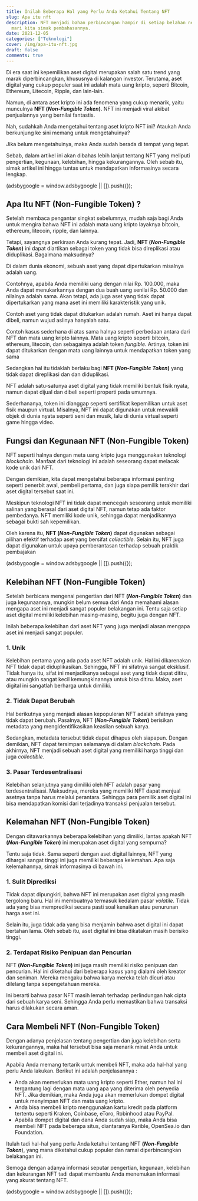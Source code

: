 ```yaml
---
title: Inilah Beberapa Hal yang Perlu Anda Ketahui Tentang NFT
slug: Apa itu nft
description: NFT menjadi bahan perbincangan hampir di setiap belahan negara,
  mari kita simak pembahasannya.
date: 2021-12-05
categories: ["Teknologi"]
cover: /img/apa-itu-nft.jpg
draft: false
comments: true
---
```


Di era saat ini kepemilikan aset digital merupakan salah satu trend yang marak diperbincangkan, khususnya di kalangan investor. Terutama, aset digital yang cukup populer saat ini adalah mata uang kripto, seperti Bitcoin, Ethereum, Litecoin, Ripple, dan lain-lain.

Namun, di antara aset kripto ini ada fenomena yang cukup menarik, yaitu munculnya **NFT (_Non-Fungible Token_)**. NFT ini menjadi viral akibat penjualannya yang bernilai fantastis.

Nah, sudahkah Anda mengetahui tentang aset kripto NFT ini? Ataukah Anda berkunjung ke sini memang untuk mengetahuinya?

Jika belum mengetahuinya, maka Anda sudah berada di tempat yang tepat.

Sebab, dalam artikel ini akan dibahas lebih lanjut tentang NFT yang meliputi pengertian, kegunaan, kelebihan, hingga kekurangannya. Oleh sebab itu, simak artikel ini hingga tuntas untuk mendapatkan informasinya secara lengkap.

(adsbygoogle = window.adsbygoogle || \[\]).push({});

## Apa Itu NFT (Non-Fungible Token) ?

Setelah membaca pengantar singkat sebelumnya, mudah saja bagi Anda untuk mengira bahwa NFT ini adalah mata uang kripto layaknya bitcoin, ethereum, litecoin, ripple, dan lainnya.

Tetapi, sayangnya perkiraan Anda kurang tepat. Jadi, **NFT (_Non-Fungible Token_)** ini dapat diartikan sebagai token yang tidak bisa direplikasi atau diduplikasi. Bagaimana maksudnya?

Di dalam dunia ekonomi, sebuah aset yang dapat dipertukarkan misalnya adalah uang.

Contohnya, apabila Anda memiliki uang dengan nilai Rp. 100.000, maka Anda dapat menukarkannya dengan dua buah uang senilai Rp. 50.000 dan nilainya adalah sama. Akan tetapi, ada juga aset yang tidak dapat dipertukarkan yang mana aset ini memiliki karakteristik yang unik.

Contoh aset yang tidak dapat ditukarkan adalah rumah. Aset ini hanya dapat dibeli, namun wujud aslinya hanyalah satu.

Contoh kasus sederhana di atas sama halnya seperti perbedaan antara dari NFT dan mata uang kripto lainnya. Mata uang kripto seperti bitcoin, ethereum, litecoin, dan sebagainya adalah token _fungible_. Artinya, token ini dapat ditukarkan dengan mata uang lainnya untuk mendapatkan token yang sama

Sedangkan hal itu tidaklah berlaku bagi **NFT (_Non-Fungible Token_)** yang tidak dapat direplikasi dan dan diduplikasi.

NFT adalah satu-satunya aset digital yang tidak memiliki bentuk fisik nyata, namun dapat dijual dan dibeli seperti properti pada umumnya.

Sederhananya, token ini dianggap seperti sertifikat kepemilikan untuk aset fisik maupun virtual. Misalnya, NFT ini dapat digunakan untuk mewakili objek di dunia nyata seperti seni dan musik, lalu di dunia virtual seperti game hingga video.

## Fungsi dan Kegunaan NFT (Non-Fungible Token)

NFT seperti halnya dengan meta uang kripto juga menggunakan teknologi _blockchain._ Manfaat dari teknologi ini adalah seseorang dapat melacak kode unik dari NFT.

Dengan demikian, kita dapat mengetahui beberapa informasi penting seperti penerbit awal, pembeli pertama, dan juga siapa pemilik terakhir dari aset digital tersebut saat ini.

Meskipun teknologi NFT ini tidak dapat mencegah seseorang untuk memiliki salinan yang berasal dari aset digital NFT, namun tetap ada faktor pembedanya. NFT memiliki kode unik, sehingga dapat menjadikannya sebagai bukti sah kepemilikan.

Oleh karena itu, **NFT (_Non-Fungible Token_)** dapat digunakan sebagai pilihan efektif terhadap aset yang bersifat _collectible._ Selain itu, NFT juga dapat digunakan untuk upaya pemberantasan terhadap sebuah praktik pembajakan

(adsbygoogle = window.adsbygoogle || \[\]).push({});

## Kelebihan NFT (Non-Fungible Token)

Setelah berbicara mengenai pengertian dari NFT **(_Non-Fungible Token_)** dan juga kegunaannya, mungkin belum semua dari Anda memahami alasan mengapa aset ini menjadi sangat populer belakangan ini. Tentu saja setiap aset digital memiliki kelebihan masing-masing, begitu juga dengan NFT.

Inilah beberapa kelebihan dari aset NFT yang juga menjadi alasan mengapa aset ini menjadi sangat populer.

### 1\. Unik

Kelebihan pertama yang ada pada aset NFT adalah unik. Hal ini dikarenakan NFT tidak dapat diduplikasikan. Sehingga, NFT ini sifatnya sangat eksklusif. Tidak hanya itu, sifat ini menjadikanya sebagai aset yang tidak dapat ditiru, atau mungkin sangat kecil kemungkinannya untuk bisa ditiru. Maka, aset digital ini sangatlah berharga untuk dimiliki.

### 2\. Tidak Dapat Berubah

Hal berikutnya yang menjadi alasan kepopuleran NFT adalah sifatnya yang tidak dapat berubah. Pasalnya, NFT **(_Non-Fungible Token_)** berisikan metadata yang mengidentifikasikan keaslian sebuah karya.

Sedangkan, metadata tersebut tidak dapat dihapus oleh siapapun. Dengan demikian, NFT dapat tersimpan selamanya di dalam _blockchain._ Pada akhirnya, NFT menjadi sebuah aset digital yang memiliki harga tinggi dan juga _collectible._

### 3\. Pasar Terdesentralisasi

Kelebihan selanjutnya yang dimiliki oleh NFT adalah pasar yang terdesentralisasi. Maksudnya, mereka yang memiliki NFT dapat menjual asetnya tanpa harus melalui perantara. Sehingga para pemilik aset digital ini bisa mendapatkan komisi dari terjadinya transaksi penjualan tersebut.

## Kelemahan NFT (Non-Fungible Token)

Dengan ditawarkannya beberapa kelebihan yang dimiliki, lantas apakah NFT **(_Non-Fungible Token_)** ini merupakan aset digital yang sempurna?

Tentu saja tidak. Sama seperti dengan aset digital lainnya, NFT yang dihargai sangat tinggi ini juga memiliki beberapa kelemahan. Apa saja kelemahannya, simak informasinya di bawah ini.

### 1\. Sulit Diprediksi

Tidak dapat dipungkiri, bahwa NFT ini merupakan aset digital yang masih tergolong baru. Hal ini membuatnya termasuk kedalam pasar _volatile._ Tidak ada yang bisa memprediksi secara pasti soal kenaikan atau penurunan harga aset ini.

Selain itu, juga tidak ada yang bisa menjamin bahwa aset digital ini dapat bertahan lama. Oleh sebab itu, aset digital ini bisa dikatakan masih berisiko tinggi.

### 2\. Terdapat Risiko Penipuan dan Pencurian

NFT **(_Non-Fungible Token_)** ini juga masih memiliki risiko penipuan dan pencurian. Hal ini diketahui dari beberapa kasus yang dialami oleh kreator dan seniman. Mereka mengaku bahwa karya mereka telah dicuri atau dilelang tanpa sepengetahuan mereka.

Ini berarti bahwa pasar NFT masih lemah terhadap perlindungan hak cipta dari sebuah karya seni. Sehingga Anda perlu memastikan bahwa transaksi harus dilakukan secara aman.

## Cara Membeli NFT (Non-Fungible Token)

Dengan adanya penjelasan tentang pengertian dan juga kelebihan serta kekurangannya, maka hal tersebut bisa saja menarik minat Anda untuk membeli aset digital ini.

Apabila Anda memang tertarik untuk membeli NFT, maka ada hal-hal yang perlu Anda lakukan. Berikut ini adalah penjelasannya :

*   Anda akan memerlukan mata uang kripto seperti Ether, namun hal ini tergantung lagi dengan mata uang apa yang diterima oleh penyedia NFT. Jika demikian, maka Anda juga akan memerlukan dompet digital untuk menyimpan NFT dan mata uang kripto.
*   Anda bisa membeli kripto menggunakan kartu kredit pada platform tertentu seperti Kraken, Coinbase, eToro, Robinhood atau PayPal.
*   Apabila dompet digital dan dana Anda sudah siap, maka Anda bisa membeli NFT pada beberapa situs, diantaranya Rarible, OpenSea.io dan Foundation.

Itulah tadi hal-hal yang perlu Anda ketahui tentang NFT **(_Non-Fungible Token_**), yang mana diketahui cukup populer dan ramai diperbincangkan belakangan ini.

Semoga dengan adanya informasi seputar pengertian, kegunaan, kelebihan dan kekurangan NFT tadi dapat membantu Anda menemukan informasi yang akurat tentang NFT.

(adsbygoogle = window.adsbygoogle || \[\]).push({});